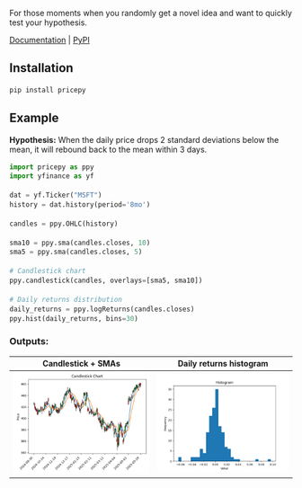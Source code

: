 For those moments when you randomly get a novel idea and want to quickly test your hypothesis.

[Documentation](https://omer-amin.github.io/pricepy/) | [PyPI](https://pypi.org/project/pricepy/)

## Installation

```bash
pip install pricepy
```

## Example

**Hypothesis:** When the daily price drops 2 standard deviations below the mean, it will rebound back to the mean within 3 days.

```python
import pricepy as ppy
import yfinance as yf

dat = yf.Ticker("MSFT")
history = dat.history(period='8mo')

candles = ppy.OHLC(history)

sma10 = ppy.sma(candles.closes, 10)
sma5 = ppy.sma(candles.closes, 5)

# Candlestick chart
ppy.candlestick(candles, overlays=[sma5, sma10])

# Daily returns distribution
daily_returns = ppy.logReturns(candles.closes)
ppy.hist(daily_returns, bins=30)
```

### Outputs:

| Candlestick + SMAs               | Daily returns histogram        |
|:--------------------------------:|:------------------------------:|
| ![Candles](./images/candle_output.png) | ![Histogram](./images/hist_output.png) |
